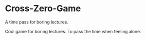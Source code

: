 # Cross-Zero-Game
A time pass for boring lectures.

Cool game for boring lectures.
To pass the time when feeling alone.


